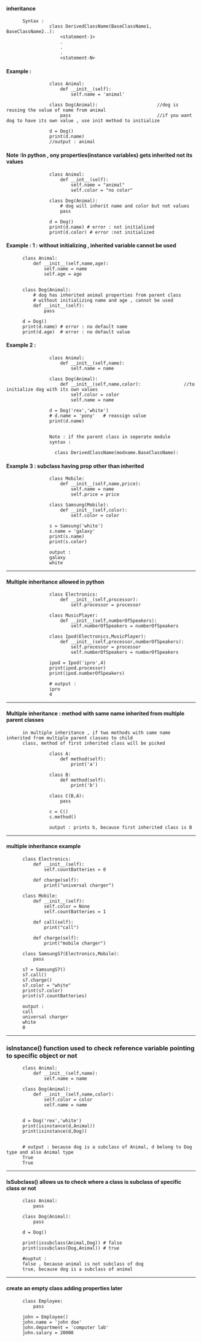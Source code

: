 #### inheritance

          Syntax :
                    class DerivedClassName(BaseClassName1, BaseClassName2..):
                        <statement-1>
                        .
                        .
                        .
                        <statement-N>


#### Example :


                    class Animal:
                        def __init__(self):
                            self.name = 'animal'

                    class Dog(Animal):                      //dog is reusing the value of name from animal
                        pass                                //if you want dog to have its own value , use init method to initialize

                    d = Dog()
                    print(d.name)                         
                    //output : animal



#### Note :In python , ony properties(instance variables) gets inherited not its values 


                    class Animal:
                        def __int__(self):
                            self.name = "animal"
                            self.color = "no color"

                    class Dog(Animal):
                        # dog will inherit name and color but not values
                        pass

                    d = Dog()
                    print(d.name) # error : not initialized
                    print(d.color) # error :not initialized


#### Example : 1 : without initializing , inherited variable cannot be used


          class Animal:
              def __init__(self,name,age):
                  self.name = name
                  self.age = age


          class Dog(Animal):
              # dog has inherited animal properties from parent class
              # without initializing name and age , cannot be used
              def __init__(self):
                  pass

          d = Dog()
          print(d.name) # error : no default name
          print(d.age)  # error : no default value





#### Example 2 :

                    class Animal:
                        def __init__(self,name):  
                            self.name = name

                    class Dog(Animal):
                        def __init__(self,name,color):                //to initialize dog with its own values
                            self.color = color
                            self.name = name

                    d = Dog('rex','white')
                    # d.name = 'pony'   # reassign value
                    print(d.name)


                    Note : if the parent class in seperate module 
                    syntax :  

                      class DerivedClassName(modname.BaseClassName):
                      
#### Example 3  : subclass having prop other than inherited

                    class Mobile:
                        def __init__(self,name,price):
                            self.name = name
                            self.price = price

                    class Samsung(Mobile):
                        def __init__(self,color):
                            self.color = color

                    s = Samsung('white')
                    s.name = 'galaxy'
                    print(s.name)
                    print(s.color)
                      
                    output : 
                    galaxy
                    white


---


#### Multiple inheritance allowed in python

                    class Electronics:
                        def __init__(self,processor):
                            self.processor = processor

                    class MusicPlayer:
                        def __init__(self,numberOfSpeakers):
                            self.numberOfSpeakers = numberOfSpeakers

                    class Ipod(Electronics,MusicPlayer):
                        def __init__(self,processor,numberOfSpeakers):
                            self.processor = processor
                            self.numberOfSpeakers = numberOfSpeakers

                    ipod = Ipod('ipro',4)
                    print(ipod.processor)
                    print(ipod.numberOfSpeakers)

                    # output :
                    ipro
                    4


***********************************************************


#### Multiple inheritance :  method with same name inherited from multiple parent classes

          in multiple inheritance , if two methods with same name inherited from multiple parent classes to child 
          class, method of first inherited class will be picked

                    class A:
                        def method(self):
                            print('a')

                    class B:
                        def method(self):
                            print('b')

                    class C(B,A):
                        pass

                    c = C()
                    c.method()

                    output : prints b, because first inherited class is B

***********************************************************
#### multiple inheritance example

          class Electronics:
              def __init__(self):
                  self.countBatteries = 0

              def charge(self):
                  print("universal charger")

          class Mobile:
              def __init__(self):
                  self.color = None
                  self.countBatteries = 1

              def call(self):
                  print("call")
              
              def charge(self):
                  print("mobile charger")

          class SamsungS7(Electronics,Mobile):
              pass

          s7 = SamsungS7()
          s7.call()
          s7.charge()
          s7.color = "white"
          print(s7.color)
          print(s7.countBatteries)

          output : 
          call
          universal charger
          white
          0

---


### isInstance() function used to check reference variable pointing to specific object or not


          class Animal:
              def __init__(self,name):
                  self.name = name

          class Dog(Animal):
              def __init__(self,name,color):
                  self.color = color
                  self.name = name


          d = Dog('rex','white')
          print(isinstance(d,Animal))
          print(isinstance(d,Dog))


          # output : because dog is a subclass of Animal, d belong to Dog type and also Animal type
          True
          True


---


#### IsSubclass() allows us to check where a class is subclass of specific class or not

          class Animal:
              pass

          class Dog(Animal):
              pass

          d = Dog()

          print(issubclass(Animal,Dog)) # false
          print(issubclass(Dog,Animal)) # true

          #ouptut : 
          false , because animal is not subclass of dog
          true, because dog is a subclass of animal


---


#### create an empty class adding properties later 


          class Employee:
              pass

          john = Employee()
          john.name = 'john doe'
          john.department = 'computer lab'
          john.salary = 20000

